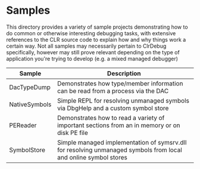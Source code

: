 # Samples

This directory provides a variety of sample projects demonstrating how to do common or otherwise interesting debugging tasks, with extensive
references to the CLR source code to explain how and why things work a certain way. Not all samples may necessarily pertain to
ClrDebug specifically, however may still prove relevant depending on the type of application you're trying to develop (e.g. a mixed managed debugger)

| Sample        | Description                                                                                                     |
| ------------- | --------------------------------------------------------------------------------------------------------------- |
| DacTypeDump   | Demonstrates how type/member information can be read from a process via the DAC                                 |
| NativeSymbols | Simple REPL for resolving unmanaged symbols via DbgHelp and a custom symbol store                               |
| PEReader      | Demonstrates how to read a variety of important sections from an in memory or on disk PE file                   |
| SymbolStore   | Simple managed implementation of symsrv.dll for resolving unmanaged symbols from local and online symbol stores |
